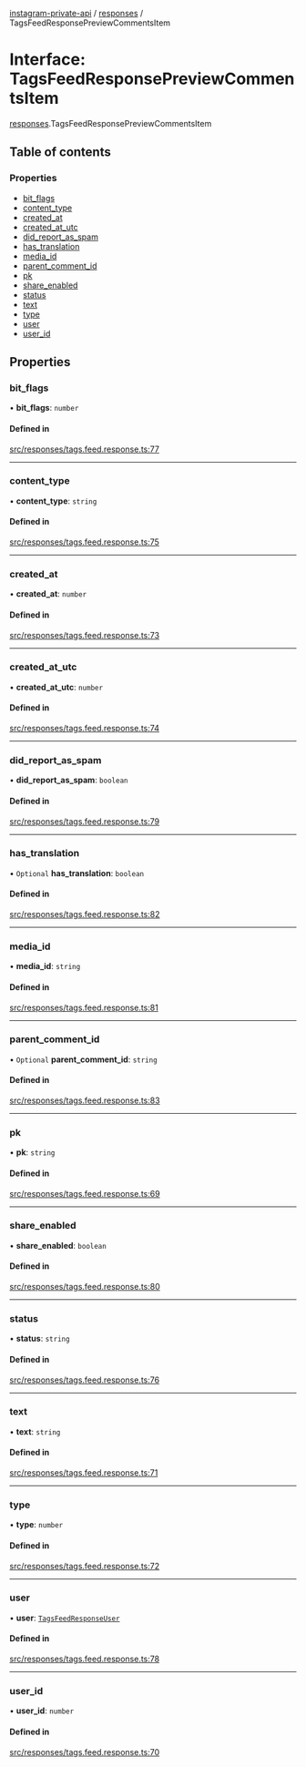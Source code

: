 [instagram-private-api](../../README.md) / [responses](../../modules/responses.md) / TagsFeedResponsePreviewCommentsItem

# Interface: TagsFeedResponsePreviewCommentsItem

[responses](../../modules/responses.md).TagsFeedResponsePreviewCommentsItem

## Table of contents

### Properties

- [bit\_flags](TagsFeedResponsePreviewCommentsItem.md#bit_flags)
- [content\_type](TagsFeedResponsePreviewCommentsItem.md#content_type)
- [created\_at](TagsFeedResponsePreviewCommentsItem.md#created_at)
- [created\_at\_utc](TagsFeedResponsePreviewCommentsItem.md#created_at_utc)
- [did\_report\_as\_spam](TagsFeedResponsePreviewCommentsItem.md#did_report_as_spam)
- [has\_translation](TagsFeedResponsePreviewCommentsItem.md#has_translation)
- [media\_id](TagsFeedResponsePreviewCommentsItem.md#media_id)
- [parent\_comment\_id](TagsFeedResponsePreviewCommentsItem.md#parent_comment_id)
- [pk](TagsFeedResponsePreviewCommentsItem.md#pk)
- [share\_enabled](TagsFeedResponsePreviewCommentsItem.md#share_enabled)
- [status](TagsFeedResponsePreviewCommentsItem.md#status)
- [text](TagsFeedResponsePreviewCommentsItem.md#text)
- [type](TagsFeedResponsePreviewCommentsItem.md#type)
- [user](TagsFeedResponsePreviewCommentsItem.md#user)
- [user\_id](TagsFeedResponsePreviewCommentsItem.md#user_id)

## Properties

### bit\_flags

• **bit\_flags**: `number`

#### Defined in

[src/responses/tags.feed.response.ts:77](https://github.com/Nerixyz/instagram-private-api/blob/b3351b9/src/responses/tags.feed.response.ts#L77)

___

### content\_type

• **content\_type**: `string`

#### Defined in

[src/responses/tags.feed.response.ts:75](https://github.com/Nerixyz/instagram-private-api/blob/b3351b9/src/responses/tags.feed.response.ts#L75)

___

### created\_at

• **created\_at**: `number`

#### Defined in

[src/responses/tags.feed.response.ts:73](https://github.com/Nerixyz/instagram-private-api/blob/b3351b9/src/responses/tags.feed.response.ts#L73)

___

### created\_at\_utc

• **created\_at\_utc**: `number`

#### Defined in

[src/responses/tags.feed.response.ts:74](https://github.com/Nerixyz/instagram-private-api/blob/b3351b9/src/responses/tags.feed.response.ts#L74)

___

### did\_report\_as\_spam

• **did\_report\_as\_spam**: `boolean`

#### Defined in

[src/responses/tags.feed.response.ts:79](https://github.com/Nerixyz/instagram-private-api/blob/b3351b9/src/responses/tags.feed.response.ts#L79)

___

### has\_translation

• `Optional` **has\_translation**: `boolean`

#### Defined in

[src/responses/tags.feed.response.ts:82](https://github.com/Nerixyz/instagram-private-api/blob/b3351b9/src/responses/tags.feed.response.ts#L82)

___

### media\_id

• **media\_id**: `string`

#### Defined in

[src/responses/tags.feed.response.ts:81](https://github.com/Nerixyz/instagram-private-api/blob/b3351b9/src/responses/tags.feed.response.ts#L81)

___

### parent\_comment\_id

• `Optional` **parent\_comment\_id**: `string`

#### Defined in

[src/responses/tags.feed.response.ts:83](https://github.com/Nerixyz/instagram-private-api/blob/b3351b9/src/responses/tags.feed.response.ts#L83)

___

### pk

• **pk**: `string`

#### Defined in

[src/responses/tags.feed.response.ts:69](https://github.com/Nerixyz/instagram-private-api/blob/b3351b9/src/responses/tags.feed.response.ts#L69)

___

### share\_enabled

• **share\_enabled**: `boolean`

#### Defined in

[src/responses/tags.feed.response.ts:80](https://github.com/Nerixyz/instagram-private-api/blob/b3351b9/src/responses/tags.feed.response.ts#L80)

___

### status

• **status**: `string`

#### Defined in

[src/responses/tags.feed.response.ts:76](https://github.com/Nerixyz/instagram-private-api/blob/b3351b9/src/responses/tags.feed.response.ts#L76)

___

### text

• **text**: `string`

#### Defined in

[src/responses/tags.feed.response.ts:71](https://github.com/Nerixyz/instagram-private-api/blob/b3351b9/src/responses/tags.feed.response.ts#L71)

___

### type

• **type**: `number`

#### Defined in

[src/responses/tags.feed.response.ts:72](https://github.com/Nerixyz/instagram-private-api/blob/b3351b9/src/responses/tags.feed.response.ts#L72)

___

### user

• **user**: [`TagsFeedResponseUser`](TagsFeedResponseUser.md)

#### Defined in

[src/responses/tags.feed.response.ts:78](https://github.com/Nerixyz/instagram-private-api/blob/b3351b9/src/responses/tags.feed.response.ts#L78)

___

### user\_id

• **user\_id**: `number`

#### Defined in

[src/responses/tags.feed.response.ts:70](https://github.com/Nerixyz/instagram-private-api/blob/b3351b9/src/responses/tags.feed.response.ts#L70)
